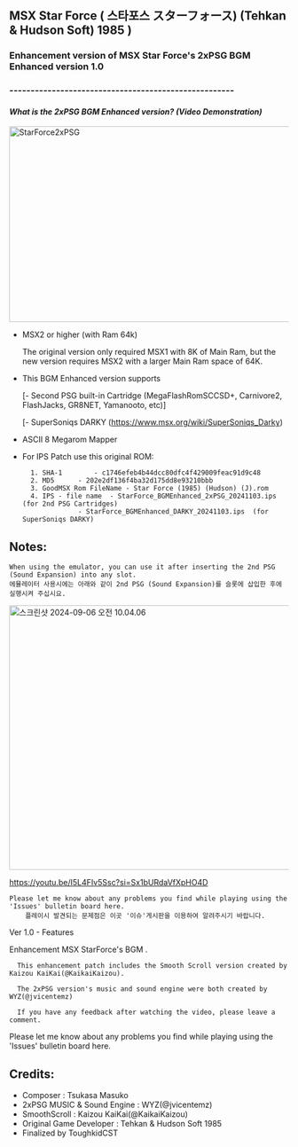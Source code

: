 
## MSX Star Force ( 스타포스 スターフォース) (Tehkan & Hudson Soft) 1985 ) 
### Enhancement version of MSX Star Force's 2xPSG BGM Enhanced version 1.0 
### -----------------------------------------------------


#### *What is the 2xPSG BGM Enhanced version? (Video Demonstration)*

<a data-flickr-embed="true" href="https://youtu.be/cmQKpL2tLhk?si=YZ9mS9I5QpY4nMan" title="StarForce2xPSG"><img src="https://live.staticflickr.com/65535/54109263819_dcd182160c_z.jpg" width="640" height="353" alt="StarForce2xPSG"/></a>

- MSX2 or higher (with Ram 64k) 

	The original version only required MSX1 with 8K of Main Ram, but the new version requires MSX2 with a larger Main Ram space of 64K.

- This BGM Enhanced version supports

	[- Second PSG built-in Cartridge (MegaFlashRomSCCSD+, Carnivore2, FlashJacks, GR8NET, Yamanooto, etc)] 
     
	[- SuperSoniqs DARKY (https://www.msx.org/wiki/SuperSoniqs_Darky)
			    

- ASCII 8 Megarom Mapper
	
- For IPS Patch use this original ROM:

		1. SHA-1		- c1746efeb4b44dcc80dfc4f429009feac91d9c48
		2. MD5	  	- 202e2df136f4ba32d175dd8e93210bbb
		3. GoodMSX Rom FileName - Star Force (1985) (Hudson) (J).rom
		4. IPS - file name 	- StarForce_BGMEnhanced_2xPSG_20241103.ips  (for 2nd PSG Cartridges)
  					- StarForce_BGMEnhanced_DARKY_20241103.ips  (for SuperSoniqs DARKY)
  			
					

## Notes:

	When using the emulator, you can use it after inserting the 2nd PSG (Sound Expansion) into any slot.
	에뮬레이터 사용시에는 아래와 같이 2nd PSG (Sound Expansion)를 슬롯에 삽입한 후에 실행시켜 주십시요. 

<a data-flickr-embed="true" href="https://youtu.be/I5L4FIv5Ssc?si=Sx1bURdaVfXpHO4D" title="스크린샷 2024-09-06 오전 10.04.06"><img src="https://live.staticflickr.com/65535/53974589170_ff39bd21ce_z.jpg" width="640" height="477" alt="스크린샷 2024-09-06 오전 10.04.06"/></a>

https://youtu.be/I5L4FIv5Ssc?si=Sx1bURdaVfXpHO4D

	Please let me know about any problems you find while playing using the 'Issues' bulletin board here.
    	플레이시 발견되는 문제점은 이곳 '이슈'게시판을 이용하여 알려주시기 바랍니다. 


Ver 1.0 - Features 

Enhancement MSX StarForce's BGM .

      This enhancement patch includes the Smooth Scroll version created by Kaizou KaiKai(@KaikaiKaizou).
        
      The 2xPSG version's music and sound engine were both created by WYZ(@jvicentemz)
        
      If you have any feedback after watching the video, please leave a comment.        
      

Please let me know about any problems you find while playing using the 'Issues' bulletin board here.
    	

## Credits:

- Composer :  Tsukasa Masuko
- 2xPSG MUSIC & Sound Engine : WYZ(@jvicentemz)
- SmoothScroll : Kaizou KaiKai(@KaikaiKaizou)
- Original Game Developer : Tehkan & Hudson Soft 1985
- Finalized by ToughkidCST 

